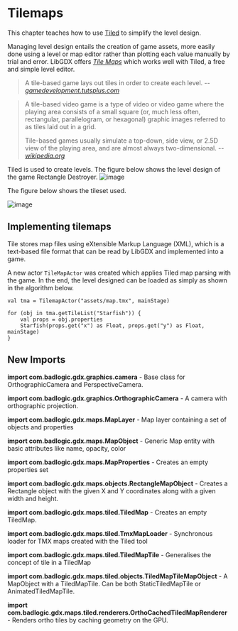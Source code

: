 # Tilemaps
This chapter teaches how to use [Tiled](https://www.mapeditor.org) to simplify the level design.

Managing level design entails the creation of game assets, more easily done using a level or map editor rather than plotting each value manually by trial and error. LibGDX offers [_Tile Maps_](https://github.com/libgdx/libgdx/wiki/Tile-maps) which works well with Tiled, a free and simple level editor.

> A tile-based game lays out tiles in order to create each level. --<cite>[gamedevelopment.tutsplus.com](https://gamedevelopment.tutsplus.com/tutorials/an-introduction-to-creating-a-tile-map-engine--gamedev-10900)</cite>

> A tile-based video game is a type of video or video game where the playing area consists of a small square (or, much less often, rectangular, parallelogram, or hexagonal) graphic images referred to as tiles laid out in a grid. 
>
> Tile-based games usually simulate a top-down, side view, or 2.5D view of the playing area, and are almost always two-dimensional. --<cite>[wikipedia.org](https://en.wikipedia.org/wiki/Tile-based_video_game)</cite>

Tiled is used to create levels. The figure below shows the level design of the game Rectangle Destroyer.
![image](https://user-images.githubusercontent.com/4059636/62021560-2131d400-b1c8-11e9-91d4-a9f4d0acf993.png)

The figure below shows the tileset used.

![image](https://user-images.githubusercontent.com/4059636/62021622-7a016c80-b1c8-11e9-9c1e-4459386b5cdb.png)


## Implementing tilemaps
Tile stores map files using eXtensible Markup Language (XML), which is a text-based file format that can be read by LibGDX and implemented into a game.

A new actor `TileMapActor` was created which applies Tiled map parsing with the game.
In the end, the level designed can be loaded as simply as shown in the algorithm below.
```
val tma = TilemapActor("assets/map.tmx", mainStage)

for (obj in tma.getTileList("Starfish")) {
    val props = obj.properties
    Starfish(props.get("x") as Float, props.get("y") as Float, mainStage)
}
```

## New Imports
**import com.badlogic.gdx.graphics.camera** - Base class for OrthographicCamera and PerspectiveCamera.

**import com.badlogic.gdx.graphics.OrthographicCamera** - A camera with orthographic projection.

**import com.badlogic.gdx.maps.MapLayer** - Map layer containing a set of objects and properties

**import com.badlogic.gdx.maps.MapObject** - Generic Map entity with basic attributes like name, opacity, color

**import com.badlogic.gdx.maps.MapProperties** - Creates an empty properties set

**import com.badlogic.gdx.maps.objects.RectangleMapObject** - Creates a Rectangle object with the given X and Y coordinates along with a given width and height.

**import com.badlogic.gdx.maps.tiled.TiledMap** - Creates an empty TiledMap.

**import com.badlogic.gdx.maps.tiled.TmxMapLoader** - Synchronous loader for TMX maps created with the Tiled tool

**import com.badlogic.gdx.maps.tiled.TiledMapTile** - Generalises the concept of tile in a TiledMap

**import com.badlogic.gdx.maps.tiled.objects.TiledMapTileMapObject** - A MapObject with a TiledMapTile. Can be both StaticTiledMapTile or AnimatedTiledMapTile. 

**import com.badlogic.gdx.maps.tiled.renderers.OrthoCachedTiledMapRenderer** - Renders ortho tiles by caching geometry on the GPU.